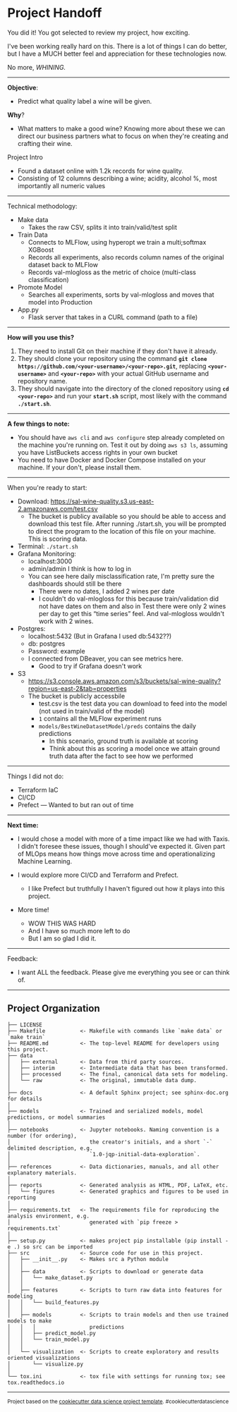 # Project Handoff

You did it! You got selected to review my project, how exciting.

I've been working really hard on this. There is a lot of things I can do better, but I have a MUCH better feel and appreciation for these technologies now.

No more, *WHINING.*

********************************
**Objective**:

- Predict what quality label a wine will be given.

**Why**?

- What matters to make a good wine? Knowing more about these we can direct our business partners what to focus on when they're creating and crafting their wine.

Project Intro

- Found a dataset online with 1.2k records for wine quality.
- Consisting of 12 columns describing a wine; acidity, alcohol %, most importantly all numeric values

********************************
Technical methodology:

- Make data
    - Takes the raw CSV, splits it into train/valid/test split
- Train Data
    - Connects to MLFlow, using hyperopt we train a multi;softmax XGBoost
    - Records all experiments, also records column names of the original dataset back to MLFlow
    - Records val-mlogloss as the metric of choice (multi-class classification)
- Promote Model
    - Searches all experiments, sorts by val-mlogloss and moves that model into Production
- App.py
    - Flask server that takes in a CURL command (path to a file)
********************************

********************************************How will you use this?********************************************

1. They need to install Git on their machine if they don't have it already.
2. They should clone your repository using the command **`git clone https://github.com/<your-username>/<your-repo>.git`**, replacing **`<your-username>`** and **`<your-repo>`** with your actual GitHub username and repository name.
3. They should navigate into the directory of the cloned repository using **`cd <your-repo>`** and run your **`start.sh`** script, most likely with the command **`./start.sh`**.
********************************

********************************A few things to note:********************************

- You should have `aws cli` and `aws configure`  step already completed on the machine you're running on. Test it out by doing `aws s3 ls`, assuming you have ListBuckets access rights in your own bucket
- You need to have Docker and Docker Compose installed on your machine. If your don't, please install them.

********************************
When you're ready to start:

- Download:  <https://sal-wine-quality.s3.us-east-2.amazonaws.com/test.csv>
    - The bucket is publicy available so you should be able to access and download this test file. After running ./start.sh, you will be prompted to direct the program to the location of this file on your machine. This is scoring data.
- Terminal: ``./start.sh``
- Grafana Monitoring:
    - localhost:3000
    - admin/admin I think is how to log in
    - You can see here daily misclassification rate, I'm pretty sure the dashboards should still be there
        - There were no dates, I added 2 wines per date
        - I couldn't do val-mlogloss for this because train/validation did not have dates on them and also in Test there were only 2 wines per day to get this “time series” feel. And val-mlogloss wouldn't work with 2 wines.
- Postgres:
    - localhost:5432 (But in Grafana I used db:5432??)
    - db: postgres
    - Password: example
    - I connected from DBeaver, you can see metrics here.
        - Good to try if Grafana doesn't work
- S3
    - <https://s3.console.aws.amazon.com/s3/buckets/sal-wine-quality?region=us-east-2&tab=properties>
    - The bucket is publicly accessbile
        - test.csv is the test data you can download to feed into the model (not used in train/valid of the model)
        - `1` contains all the MLFlow experiment runs
        - `models/BestWineDatasetModel/preds` contains the daily predictions
            - In this scenario, ground truth is available at scoring
            - Think about this as scoring a model once we attain ground truth data after the fact to see how we performed

********************************
Things I did not do:

- Terraform IaC
- CI/CD
- Prefect — Wanted to but ran out of time


********************************
********************************Next time:********************************
- I would chose a model with more of a time impact like we had with Taxis. I didn't foresee these issues, though I should've expected it. Given part of MLOps means how things move across time and operationalizing Machine Learning.

- I would explore more CI/CD and Terraform and Prefect.
    - I like Prefect but truthfully I haven't figured out how it plays into this project.

- More time!
    - WOW THIS WAS HARD
    - And I have so much more left to do
    - But I am so glad I did it.

********************************

Feedback:
- I want ALL the feedback. Please give me everything you see or can think of.

********************************
Project Organization
------------

    ├── LICENSE
    ├── Makefile           <- Makefile with commands like `make data` or `make train`
    ├── README.md          <- The top-level README for developers using this project.
    ├── data
    │   ├── external       <- Data from third party sources.
    │   ├── interim        <- Intermediate data that has been transformed.
    │   ├── processed      <- The final, canonical data sets for modeling.
    │   └── raw            <- The original, immutable data dump.
    │
    ├── docs               <- A default Sphinx project; see sphinx-doc.org for details
    │
    ├── models             <- Trained and serialized models, model predictions, or model summaries
    │
    ├── notebooks          <- Jupyter notebooks. Naming convention is a number (for ordering),
    │                         the creator's initials, and a short `-` delimited description, e.g.
    │                         `1.0-jqp-initial-data-exploration`.
    │
    ├── references         <- Data dictionaries, manuals, and all other explanatory materials.
    │
    ├── reports            <- Generated analysis as HTML, PDF, LaTeX, etc.
    │   └── figures        <- Generated graphics and figures to be used in reporting
    │
    ├── requirements.txt   <- The requirements file for reproducing the analysis environment, e.g.
    │                         generated with `pip freeze > requirements.txt`
    │
    ├── setup.py           <- makes project pip installable (pip install -e .) so src can be imported
    ├── src                <- Source code for use in this project.
    │   ├── __init__.py    <- Makes src a Python module
    │   │
    │   ├── data           <- Scripts to download or generate data
    │   │   └── make_dataset.py
    │   │
    │   ├── features       <- Scripts to turn raw data into features for modeling
    │   │   └── build_features.py
    │   │
    │   ├── models         <- Scripts to train models and then use trained models to make
    │   │   │                 predictions
    │   │   ├── predict_model.py
    │   │   └── train_model.py
    │   │
    │   └── visualization  <- Scripts to create exploratory and results oriented visualizations
    │       └── visualize.py
    │
    └── tox.ini            <- tox file with settings for running tox; see tox.readthedocs.io


--------

<p><small>Project based on the <a target="_blank" href="https://drivendata.github.io/cookiecutter-data-science/">cookiecutter data science project template</a>. #cookiecutterdatascience</small></p>
